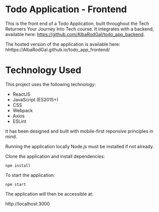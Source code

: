 # Todo Application - Frontend
This is the front end of a Todo Application, built throughout the Tech Returners Your Journey Into Tech course. It integrates with a backend, available here: https://github.com/AlbaRodGal/todo_app_backend.

The hosted version of the application is available here: hhttps://AlbaRodGal.github.io/todo_app_frontend/

# Technology Used
This project uses the following technology:

- ReactJS
- JavaScript (ES2015+)
- CSS
- Webpack
- Axios
- ESLint

It has been designed and built with mobile-first reponsive principles in mind.

Running the application locally
Node.js must be installed if not already.

Clone the application and install dependencies:
```
npm install
```
To start the application:
```
npm start
```
The application will then be accessible at:

http://localhost:3000

